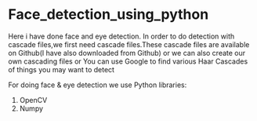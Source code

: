 # Face_detection_using_python

Here i have done face and eye detection. In order to do detection with cascade files,we first need cascade files.These cascade files are available on Github(I have also downloaded from Github) or we can also create our own cascading files or You can use Google to find various Haar Cascades of things you may want to detect

For doing face & eye detection we use Python libraries:
1)	OpenCV
2)	Numpy
